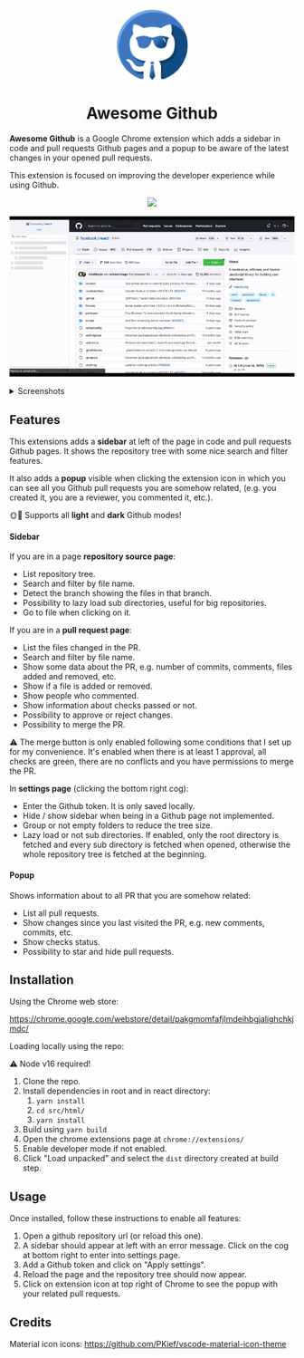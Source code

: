 <p align="center">
  <a href="https://chrome.google.com/webstore/detail/awesome-github/pakgmomfafjlmdeihbgjalighchkjmdc" rel="noopener" target="_blank"><img width="125" src="src/assets/icon.png"></a>
</p>

<h1 align="center">Awesome Github</h1>

**Awesome Github** is a Google Chrome extension which adds a sidebar in code and pull requests Github pages and a popup to be aware of the latest changes in your opened pull requests.

This extension is focused on improving the developer experience while using Github.

<div align="center">
<a href="https://chrome.google.com/webstore/detail/awesome-github/pakgmomfafjlmdeihbgjalighchkjmdc" rel="noopener" target="_blank"><img  src="https://img.shields.io/badge/CHROME%20WEB%20STORE-INSTALL-blue?style=for-the-badge&logo=googlechrome&logoColor=white"></a>
</div>

<p></p>

<p align="center">
<img width="800" src="snapshots/github-readme.gif">
</p>

<details>
    <summary>Screenshots</summary>
  <img src="snapshots/code-tree.png">
  <img src="snapshots/code-tree-dark.png">
  <img src="snapshots/code-tree-2.png">
  <img src="snapshots/code-tree-3.png">
  <img src="snapshots/pull-request-open.png">
  <img src="snapshots/pull-request-merged.png">
  <img src="snapshots/popup.png">
</details>

## Features

This extensions adds a **sidebar** at left of the page in code and pull requests Github pages. It shows the repository tree with some nice search and filter features.

It also adds a **popup** visible when clicking the extension icon in which you can see all you Github pull requests you are somehow related, (e.g. you created it, you are a reviewer, you commented it, etc.).

🌞🌚 Supports all **light** and **dark** Github modes!

#### Sidebar

If you are in a page **repository source page**:

- List repository tree.
- Search and filter by file name.
- Detect the branch showing the files in that branch.
- Possibility to lazy load sub directories, useful for big repositories.
- Go to file when clicking on it.

If you are in a **pull request page**:

- List the files changed in the PR.
- Search and filter by file name.
- Show some data about the PR, e.g. number of commits, comments, files added and removed, etc.
- Show if a file is added or removed.
- Show people who commented.
- Show information about checks passed or not.
- Possibility to approve or reject changes.
- Possibility to merge the PR.

⚠️ The merge button is only enabled following some conditions that I set up for my convenience. It's enabled when there is at least 1 approval, all checks are green, there are no conflicts and you have permissions to merge the PR.

In **settings page** (clicking the bottom right cog):

- Enter the Github token. It is only saved locally.
- Hide / show sidebar when being in a Github page not implemented.
- Group or not empty folders to reduce the tree size.
- Lazy load or not sub directories. If enabled, only the root directory is fetched and every sub directory is fetched when opened, otherwise the whole repository tree is fetched at the beginning.

#### Popup

Shows information about to all PR that you are somehow related:

- List all pull requests.
- Show changes since you last visited the PR, e.g. new comments, commits, etc.
- Show checks status.
- Possibility to star and hide pull requests.

## Installation

Using the Chrome web store:

https://chrome.google.com/webstore/detail/pakgmomfafjlmdeihbgjalighchkjmdc/

Loading locally using the repo:

⚠️ Node v16 required!

1. Clone the repo.
2. Install dependencies in root and in react directory:
   1. `yarn install`
   2. `cd src/html/`
   3. `yarn install `
3. Build using `yarn build`
4. Open the chrome extensions page at `chrome://extensions/`
5. Enable developer mode if not enabled.
6. Click "Load unpacked" and select the `dist` directory created at build step.

## Usage

Once installed, follow these instructions to enable all features:

1. Open a github repository url (or reload this one).
2. A sidebar should appear at left with an error message. Click on the cog at bottom right to enter into settings page.
3. Add a Github token and click on "Apply settings".
4. Reload the page and the repository tree should now appear.
5. Click on extension icon at top right of Chrome to see the popup with your related pull requests.

## Credits

Material icon icons:
https://github.com/PKief/vscode-material-icon-theme
